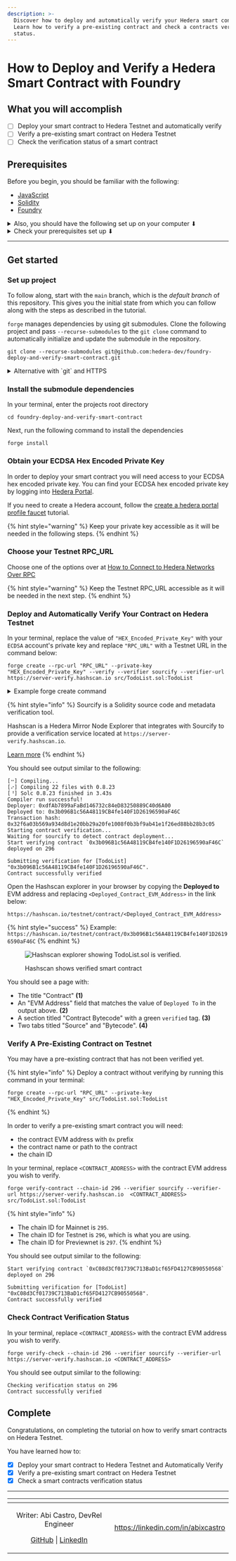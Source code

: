 ```yaml
---
description: >-
  Discover how to deploy and automatically verify your Hedera smart contract.
  Learn how to verify a pre-existing contract and check a contracts verification
  status.
---
```


# How to Deploy and Verify a Hedera Smart Contract with Foundry

## What you will accomplish

* [ ] Deploy your smart contract to Hedera Testnet and automatically verify
* [ ] Verify a pre-existing smart contract on Hedera Testnet
* [ ] Check the verification status of a smart contract

## Prerequisites

Before you begin, you should be familiar with the following:

* [JavaScript](https://developer.mozilla.org/en-US/docs/Web/JavaScript)
* [Solidity](https://docs.soliditylang.org/en/latest/)
* [Foundry](https://book.getfoundry.sh/)

<details>

<summary>Also, you should have the following set up on your computer ⬇</summary>

* [x] `git` installed
  * Minimum version: 2.37
  * Recommended: [Install Git (Github)](https://github.com/git-guides/install-git)
* [x] A code editor or IDE
  * Recommended: [VS Code. Install VS Code (Visual Studio)](https://code.visualstudio.com/docs/setup/setup-overview)
* [x] NodeJs + npm installed
  * Minimum version of NodeJs: 18
  * Minimum version of npm: 9.5
  * Recommended for Linux & Mac: [nvm](https://github.com/nvm-sh/nvm)
  * Recommended for Windows: [nvm-windows](https://github.com/coreybutler/nvm-windows)
* [x] foundry `forge` and `cast` installed
  * `forge` Minimum version: 0.2.0 (3cdee82 2024-02-15T00:19:38.655803000Z)
  * `cast` Minimum version: 0.2.0 (3cdee82 2024-02-15T00:19:38.543163000Z)

</details>

<details>

<summary>Check your prerequisites set up ⬇</summary>

Open your terminal, and enter the following commands.

```shell
git --version
code --version
node --version
npm --version
forge --version
cast --version
```

Each of these commands should output some text that includes a version number, for example:

```
git --version
git version 2.39.2 (Apple Git-143)

code --version
1.81.1
6c3e3dba23e8fadc360aed75ce363ba185c49794
arm64

node --version
v20.6.1

npm --version
9.8.1

forge --version
0.2.0 (3cdee82 2024-02-15T00:19:38.655803000Z)

cast --version
0.2.0 (3cdee82 2024-02-15T00:19:38.543163000Z)

```

If the output contains text similar to `command not found`, please install that item.

</details>

***

## Get started

### Set up project

To follow along, start with the `main` branch, which is the _default branch_ of this repository. This gives you the initial state from which you can follow along with the steps as described in the tutorial.

`forge` manages dependencies by using git submodules. Clone the following project and pass `--recurse-submodules` to the `git clone` command to automatically initialize and update the submodule in the repository.

```shell
git clone --recurse-submodules git@github.com:hedera-dev/foundry-deploy-and-verify-smart-contract.git
```

<details>

<summary>Alternative with `git` and HTTPS</summary>

If you haven't [configured SSH](https://docs.github.com/en/authentication/connecting-to-github-with-ssh) to work with `git`, you may wish use this command instead:

```shell
git clone --recurse-submodules https://github.com/hedera-dev/foundry-deploy-and-verify-smart-contract.git
```

</details>

### Install the submodule dependencies

In your terminal, enter the projects root directory

```shell
cd foundry-deploy-and-verify-smart-contract  
```

Next, run the following command to install the dependencies

```shell
forge install
```

### Obtain your ECDSA Hex Encoded Private Key

In order to deploy your smart contract you will need access to your ECDSA hex encoded private key. You can find your ECDSA hex encoded private key by logging into [Hedera Portal](https://portal.hedera.com).

If you need to create a Hedera account, follow the [create a hedera portal profile faucet](https://docs.hedera.com/hedera/getting-started/introduction#create-hedera-portal-profile-faucet) tutorial.

{% hint style="warning" %}
Keep your private key accessible as it will be needed in the following steps.
{% endhint %}

### Choose your Testnet RPC\_URL

Choose one of the options over at [How to Connect to Hedera Networks Over RPC](https://docs.hedera.com/hedera/tutorials/more-tutorials/json-rpc-connections)

{% hint style="warning" %}
Keep the Testnet RPC\_URL accessible as it will be needed in the next step.
{% endhint %}

### Deploy and Automatically Verify Your Contract on Hedera Testnet

In your terminal, replace the value of `"HEX_Encoded_Private_Key"` with your `ECDSA` account's private key and replace `"RPC_URL"` with a Testnet URL in the command below:

```shell
forge create --rpc-url "RPC_URL" --private-key "HEX_Encoded_Private_Key" --verify --verifier sourcify --verifier-url https://server-verify.hashscan.io src/TodoList.sol:TodoList
```

<details>

<summary>Example forge create command</summary>

```shell
forge create --rpc-url https://testnet.hashio.io/api --private-key 0x348ce564d427a3317b6536bbcff9290d69395b06ed6c486954e971d960fe87ac --verify --verifier sourcify --verifier-url https://server-verify.hashscan.io src/TodoList.sol:TodoList
```

</details>

{% hint style="info" %}
Sourcify is a Solidity source code and metadata verification tool.

Hashscan is a Hedera Mirror Node Explorer that integrates with Sourcify to provide a verification service located at `https://server-verify.hashscan.io`.

[Learn more](https://docs.hedera.com/hedera/core-concepts/smart-contracts/verifying-smart-contracts-beta)
{% endhint %}

You should see output similar to the following:

```
[⠒] Compiling...
[⠔] Compiling 22 files with 0.8.23
[⠘] Solc 0.8.23 finished in 3.43s
Compiler run successful!
Deployer: 0xdfAb7899aFaBd146732c84eD83250889C40d6A00
Deployed to: 0x3b096B1c56A48119CB4fe140F1D26196590aF46C
Transaction hash: 0x32f6a03b569a934d8d1e20bb29a20fe1008f0b3bf9ab41e1f26ed88bb28b3c05
Starting contract verification...
Waiting for sourcify to detect contract deployment...
Start verifying contract `0x3b096B1c56A48119CB4fe140F1D26196590aF46C` deployed on 296

Submitting verification for [TodoList] "0x3b096B1c56A48119CB4fe140F1D26196590aF46C".
Contract successfully verified
```

Open the Hashscan explorer in your browser by copying the **Deployed to** EVM address and replacing `<Deployed_Contract_EVM_Address>` in the link below:

```
https://hashscan.io/testnet/contract/<Deployed_Contract_EVM_Address>
```

{% hint style="success" %}
Example: `https://hashscan.io/testnet/contract/0x3b096B1c56A48119CB4fe140F1D26196590aF46C`
{% endhint %}

<figure><img src="https://github.com/hashgraph/hedera-docs/blob/l10n_translation-staging/es/es/.gitbook/assets/contract-verified-foundry.svg" alt="Hashscan explorer showing TodoList.sol is verified."><figcaption><p>Hashscan shows verified smart contract</p></figcaption></figure>

You should see a page with:

* The title "Contract" **(1)**
* An "EVM Address" field that matches the value of `Deployed To` in the output above. **(2)**
* A section titled "Contract Bytecode" with a green `verified` tag. **(3)**
* Two tabs titled "Source" and "Bytecode". **(4)**

### Verify A Pre-Existing Contract on Testnet

You may have a pre-existing contract that has not been verified yet.

{% hint style="info" %}
Deploy a contract without verifying by running this command in your terminal:

```shell
forge create --rpc-url "RPC_URL" --private-key "HEX_Encoded_Private_Key" src/TodoList.sol:TodoList
```
{% endhint %}

In order to verify a pre-existing smart contract you will need:

* the contract EVM address with `0x` prefix
* the contract name or path to the contract
* the chain ID

In your terminal, replace `<CONTRACT_ADDRESS>` with the contract EVM address you wish to verify.

```shell
forge verify-contract --chain-id 296 --verifier sourcify --verifier-url https://server-verify.hashscan.io  <CONTRACT_ADDRESS> src/TodoList.sol:TodoList
```

{% hint style="info" %}
* The chain ID for Mainnet is `295`.
* The chain ID for Testnet is `296`, which is what you are using.
* The chain ID for Previewnet is `297`.
{% endhint %}

You should see output similar to the following:

```
Start verifying contract `0xC08d3Cf01739C713BaD1cf65FD4127CB90550568` deployed on 296

Submitting verification for [TodoList] "0xC08d3Cf01739C713BaD1cf65FD4127CB90550568".
Contract successfully verified
```

### Check Contract Verification Status

In your terminal, replace `<CONTRACT_ADDRESS>` with the contract EVM address you wish to verify.

```shell
forge verify-check --chain-id 296 --verifier sourcify --verifier-url https://server-verify.hashscan.io <CONTRACT_ADDRESS>
```

You should see output similar to the following:

```
Checking verification status on 296
Contract successfully verified
```

## Complete

Congratulations, on completing the tutorial on how to verify smart contracts on Hedera Testnet.

You have learned how to:

* [x] Deploy your smart contract to Hedera Testnet and Automatically Verify
* [x] Verify a pre-existing smart contract on Hedera Testnet
* [x] Check a smart contracts verification status

***

<table data-card-size="large" data-view="cards"><thead><tr><th align="center"></th><th data-hidden data-card-target data-type="content-ref"></th></tr></thead><tbody><tr><td align="center"><p>Writer: Abi Castro, DevRel Engineer</p><p><a href="https://github.com/a-ridley">GitHub</a> | <a href="https://linkedin.com/in/abixcastro">LinkedIn</a></p></td><td><a href="https://linkedin.com/in/abixcastro">https://linkedin.com/in/abixcastro</a></td></tr></tbody></table>
